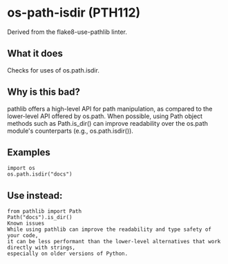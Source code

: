 # os-path-isdir (PTH112)
Derived from the flake8-use-pathlib linter.
## What it does
Checks for uses of os.path.isdir.
## Why is this bad?
pathlib offers a high-level API for path manipulation, as compared to
the lower-level API offered by os.path. When possible, using Path object
methods such as Path.is_dir() can improve readability over the os.path
module's counterparts (e.g., os.path.isdir()).
## Examples
```
import os
os.path.isdir("docs")
```
## Use instead:
```
from pathlib import Path
Path("docs").is_dir()
Known issues
While using pathlib can improve the readability and type safety of your code,
it can be less performant than the lower-level alternatives that work directly with strings,
especially on older versions of Python.
```